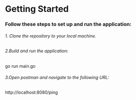 # Getting Started
### Follow these steps to set up and run the application:

###### 1. Clone the repository to your local machine.

###### 2.Build and run the application:
 go run main.go
 
###### 3.Open postman and navigate to the following URL:
http://localhost:8080/ping

   
